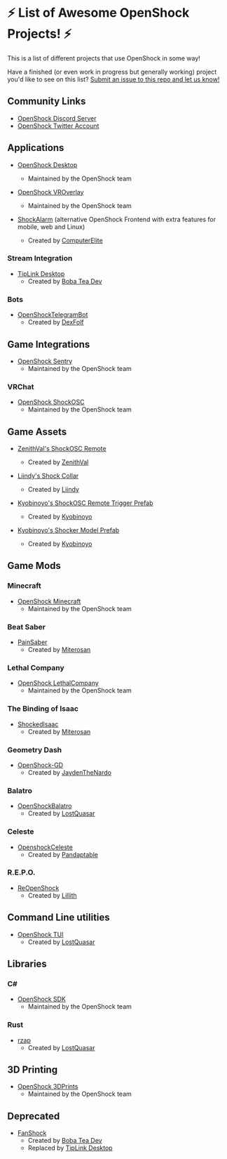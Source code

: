 # ⚡ List of Awesome OpenShock Projects! ⚡

This is a list of different projects that use OpenShock in some way!

Have a finished (or even work in progress but generally working) project you'd like to see on this
list? [Submit an issue to this repo and let us know!](https://github.com/OpenShock/awesome-openshock/issues)

## Community Links

- [OpenShock Discord Server](https://discord.gg/OpenShock)
- [OpenShock Twitter Account](https://twitter.com/OpenShockORG)

## Applications

- [OpenShock Desktop](https://github.com/OpenShock/Desktop)
  - Maintained by the OpenShock team

- [OpenShock VROverlay](https://github.com/OpenShock/VROverlay)
  - Maintained by the OpenShock team

- [ShockAlarm](https://github.com/ComputerElite/ShockAlarmApp) (alternative OpenShock Frontend with extra features for mobile, web and Linux)
  - Created by [ComputerElite](https://github.com/ComputerElite/)

### Stream Integration

- [TipLink Desktop](https://bobadev.gumroad.com/l/tiplink)
  - Created by [Boba Tea Dev](https://bobadev.gumroad.com/)

### Bots

- [OpenShockTelegramBot](https://github.com/DexFolf/OpenShockTelegramBot)
  - Created by [DexFolf](https://github.com/DexFolf)

## Game Integrations

- [OpenShock Sentry](https://github.com/OpenShock/Sentry)
  - Maintained by the OpenShock team

### VRChat

- [OpenShock ShockOSC](https://github.com/OpenShock/ShockOSC)
  - Maintained by the OpenShock team

## Game Assets

- [ZenithVal's ShockOSC Remote](https://zenithval.booth.pm/items/6531509)
  - Created by [ZenithVal](https://github.com/ZenithVal)

- [Liindy's Shock Collar](https://liindy.gumroad.com/l/Shock)
  - Created by [Liindy](https://liindy.gumroad.com)

- [Kyobinoyo's ShockOSC Remote Trigger Prefab](https://kyobinoyo.gumroad.com/l/xhxukh)
  - Created by [Kyobinoyo](https://kyobinoyo.gumroad.com)

- [Kyobinoyo's Shocker Model Prefab](https://kyobinoyo.gumroad.com/l/idkbu)
  - Created by [Kyobinoyo](https://kyobinoyo.gumroad.com)

## Game Mods

### Minecraft

- [OpenShock Minecraft](https://github.com/OpenShock/Integrations.Minecraft)
  - Maintained by the OpenShock team

### Beat Saber

- [PainSaber](https://github.com/miterosan/PainSaber)
  - Created by [Miterosan](https://github.com/miterosan)

### Lethal Company

- [OpenShock LethalCompany](https://github.com/OpenShock/Integrations.LethalCompany)
  - Maintained by the OpenShock team

### The Binding of Isaac

- [ShockedIsaac](https://github.com/miterosan/ShockedIsaac)
  - Created by [Miterosan](https://github.com/miterosan)

### Geometry Dash

- [OpenShock-GD](https://github.com/JaydenTheNardo/OpenShock-GD)
  - Created by [JaydenTheNardo](https://github.com/JaydenTheNardo)

### Balatro

- [OpenShockBalatro](https://github.com/LostQuasar/OpenShockBalatro)
  - Created by [LostQuasar](https://github.com/LostQuasar)
 
### Celeste
- [OpenshockCeleste](https://github.com/Pandaptable/openshock-celeste)
  - Created by [Pandaptable](https://github.com/Pandaptable)

### R.E.P.O.
- [ReOpenShock](https://github.com/lillithkt/ReOpenShock)
  - Created by [Lillith](https://github.com/lillithkt)

## Command Line utilities

- [OpenShock TUI](https://github.com/LostQuasar/openshock-tui)
  - Created by [LostQuasar](https://github.com/LostQuasar)

## Libraries

### C#

- [OpenShock SDK](https://github.com/OpenShock/SDK.CSharp)
  - Maintained by the OpenShock team

### Rust

- [rzap](https://github.com/LostQuasar/rzap)
  - Created by [LostQuasar](https://github.com/LostQuasar)

## 3D Printing

- [OpenShock 3DPrints](https://github.com/OpenShock/3DPrints)
  - Maintained by the OpenShock team

 ## Deprecated

- [FanShock](https://bobadev.gumroad.com/l/fanshock)
  - Created by [Boba Tea Dev](https://bobadev.gumroad.com/)
  - Replaced by [TipLink Desktop](https://bobadev.gumroad.com/l/tiplink)
